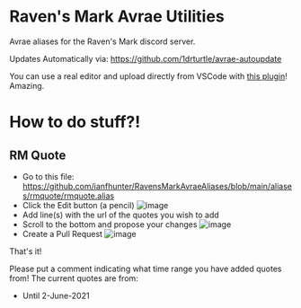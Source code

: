 # Raven's Mark Avrae Utilities

Avrae aliases for the Raven's Mark discord server.

Updates Automatically via: https://github.com/1drturtle/avrae-autoupdate

You can use a real editor and upload directly from VSCode with [this plugin](https://marketplace.visualstudio.com/items?itemName=Croebh.avrae-utilities)! Amazing.

# How to do stuff?!

## RM Quote

* Go to this file: https://github.com/ianfhunter/RavensMarkAvraeAliases/blob/main/aliases/rmquote/rmquote.alias
* Click the Edit button (a pencil) ![image](https://user-images.githubusercontent.com/1540737/172668426-eb34fc1f-ea34-44f9-9591-d61ebb390d6d.png)
* Add line(s) with the url of the quotes you wish to add
* Scroll to the bottom and propose your changes ![image](https://user-images.githubusercontent.com/1540737/172668708-53369147-63ab-49f7-a7f0-14ab617cb34d.png)
* Create a Pull Request ![image](https://user-images.githubusercontent.com/1540737/172668795-8e0fd90a-16cb-4b7f-a541-663cd2c4c1bd.png)

That's it!

Please put a comment indicating what time range you have added quotes from! The current quotes are from:
- Until 2-June-2021
